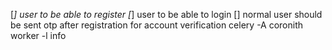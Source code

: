 [*] user to be able to register
[*] user to be able to login
[] normal user should be sent otp after registration for account verification
celery -A coronith worker -l info
